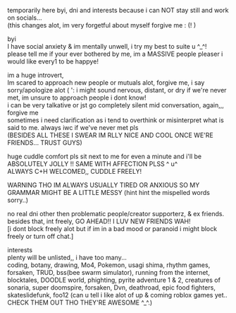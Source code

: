temporarily here byi, dni and interests because i can NOT stay still and work on socials...                                                                                               
(this changes alot, im very forgetful about myself forgive me : (! )


byi                                                                                                                                                                                         
I have social anxiety & im mentally unwell, i try my best to suite u ^_^!                                                                             
please tell me if your ever bothered by me, im a MASSIVE people pleaser i would like every1 to be happye! 

im a huge introvert,  
Im scared to approach new people or mutuals alot, forgive me, i say sorry/apologize alot ( ':                                                                                             i might sound nervous, distant, or dry if we're never met, im unsure to approach people i dont know!                                                           
i can be very talkative or jst go completely silent mid conversation, again,,, forgive me                                                                                    
sometimes i need clarification as i tend to overthink or misinterpret what is said to me. always iwc if we've never met pls                                                           
(BESIDES ALL THESE I SWEAR IM RLLY NICE AND COOL ONCE WE'RE FRIENDS... TRUST GUYS)

huge cuddle comfort pls sit next to me for even a minute and i'll be ABSOLUTELY JOLLY !! SAME WITH AFFECTION PLSS ^ u^                                                                
ALWAYS C+H WELCOMED,, CUDDLE FREELY! 

WARNING THO IM ALWAYS USUALLY TIRED OR ANXIOUS SO MY GRAMMAR MIGHT BE A LITTLE MESSY (hint hint the mispelled words sorry..)
                                                                                                                                                                                        
no real dni other then problematic people/creator supporterz, & ex friends. besides that, int freely, GO AHEAD!! I LUV NEW FRIENDS WAH!                                                                                                                       
[i dont block freely alot but if im in a bad mood or paranoid i might block freely or turn off chat.]

interests                                                                                                                                                                                 
plenty will be unlisted,, i have too many...                                                                                                                                                  
coding, botany, drawing, Mo4, Pokemon, usagi shima, rhythm games, forsaken, TRUD,  bss(bee swarm simulator), running from the internet, blocktales, DOODLE world, phighting, pyrite adventure 1 & 2, creatures of sonaria, super doomspire, forsaken, Dvn, deathroad, epic food fighters, skateslidefunk, foo12 (can u tell i like alot of up & coming roblox games yet.. CHECK THEM OUT THO THEY'RE AWESOME ^_^.)

